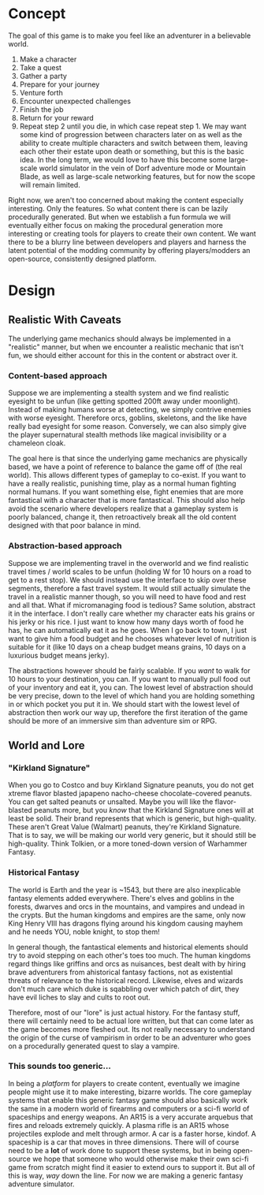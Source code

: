 # Concept
The goal of this game is to make you feel like an adventurer in a believable world. 
1. Make a character
2. Take a quest
3. Gather a party
4. Prepare for your journey
5. Venture forth
6. Encounter unexpected challenges
7. Finish the job
8. Return for your reward
9. Repeat step 2 until you die, in which case repeat step 1.
We may want some kind of progression between characters later on as well as the ability to create multiple characters and switch between them, leaving each other their estate upon death or something, but this is the basic idea. In the long term, we would love to have this become some large-scale world simulator in the vein of Dorf adventure mode or Mountain Blade, as well as large-scale networking features, but for now the scope will remain limited.

Right now, we aren't too concerned about making the content especially interesting. Only the features. So what content there is can be lazily procedurally generated. But when we establish a fun formula we will eventually either focus on making the procedural generation more interesting or creating tools for players to create their own content. We want there to be a blurry line between developers and players and harness the latent potential of the modding community by offering players/modders an open-source, consistently designed platform.

# Design
## Realistic With Caveats
The underlying game mechanics should always be implemented in a "realistic" manner, but when we encounter a realistic mechanic that isn't fun, we should either account for this in the content or abstract over it.
### Content-based approach
Suppose we are implementing a stealth system and we find realistic eyesight to be unfun (like getting spotted 200ft away under moonlight). Instead of making humans worse at detecting, we simply contrive enemies with worse eyesight. Therefore orcs, goblins, skeletons, and the like have really bad eyesight for some reason. Conversely, we can also simply give the player supernatural stealth methods like magical invisibility or a chameleon cloak.

The goal here is that since the underlying game mechanics are physically based, we have a point of reference to balance the game off of (the real world). This allows different types of gameplay to co-exist. If you want to have a really realistic, punishing time, play as a normal human fighting normal humans. If you want something else, fight enemies that are more fantastical with a character that is more fantastical. This should also help avoid the scenario where developers realize that a gameplay system is poorly balanced, change it, then retroactively break all the old content designed with that poor balance in mind.

### Abstraction-based approach
Suppose we are implementing travel in the overworld and we find realistic travel times / world scales to be unfun (holding W for 10 hours on a road to get to a rest stop). We should instead use the interface to skip over these segments, therefore a fast travel system. It would still actually simulate the travel in a realistic manner though, so you will need to have food and rest and all that. What if micromanaging food is tedious? Same solution, abstract it in the interface. I don't really care whether my character eats his grains or his jerky or his rice. I just want to know how many days worth of food he has, he can automatically eat it as he goes. When I go back to town, I just want to give him a food budget and he chooses whatever level of nutrition is suitable for it (like 10 days on a cheap budget means grains, 10 days on a luxurious budget means jerky).

The abstractions however should be fairly scalable. If you *want* to walk for 10 hours to your destination, you can. If you want to manually pull food out of your inventory and eat it, you can. The lowest level of abstraction should be very precise, down to the level of which hand you are holding something in or which pocket you put it in. We should start with the lowest level of abstraction then work our way up, therefore the first iteration of the game should be more of an immersive sim than adventure sim or RPG.

## World and Lore
### "Kirkland Signature"
When you go to Costco and buy Kirkland Signature peanuts, you do not get xtreme flavor blasted japapeno nacho-cheese chocolate-covered peanuts. You can get salted peanuts or unsalted. Maybe you will like the flavor-blasted peanuts more, but you *know* that the Kirkland Signature ones will at least be solid. Their brand represents that which is generic, but high-quality. These aren't Great Value (Walmart) peanuts, they're Kirkland Signature. That is to say, we will be making our world very generic, but it should still be high-quality. Think Tolkien, or a more toned-down version of Warhammer Fantasy.

### Historical Fantasy
The world is Earth and the year is ~1543, but there are also inexplicable fantasy elements added everywhere. There's elves and goblins in the forests, dwarves and orcs in the mountains, and vampires and undead in the crypts. But the human kingdoms and empires are the same, only now King Henry VIII has dragons flying around his kingdom causing mayhem and he needs YOU, noble knight, to stop them!

In general though, the fantastical elements and historical elements should try to avoid stepping on each other's toes too much. The human kingdoms regard things like griffins and orcs as nuisances, best dealt with by hiring brave adventurers from ahistorical fantasy factions, not as existential threats of relevance to the historical record. Likewise, elves and wizards don't much care which duke is sqabbling over which patch of dirt, they have evil liches to slay and cults to root out.

Therefore, most of our "lore" is just actual history. For the fantasy stuff, there will certainly need to be actual lore written, but that can come later as the game becomes more fleshed out. Its not really necessary to understand the origin of the curse of vampirism in order to be an adventurer who goes on a procedurally generated quest to slay a vampire.

### This sounds too generic...
In being a *platform* for players to create content, eventually we imagine people might use it to make interesting, bizarre worlds. The core gameplay systems that enable this generic fantasy game should also basically work the same in a modern world of firearms and computers or a sci-fi world of spaceships and energy weapons. An AR15 is a very accurate arquebus that fires and reloads extremely quickly. A plasma rifle is an AR15 whose projectiles explode and melt through armor. A car is a faster horse, kindof. A spaceship is a car that moves in three dimensions. There will of course need to be a **lot** of work done to support these systems, but in being open-source we hope that someone who would otherwise make their own sci-fi game from scratch might find it easier to extend ours to support it. But all of this is way, *way* down the line. For now we are making a generic fantasy adventure simulator.
